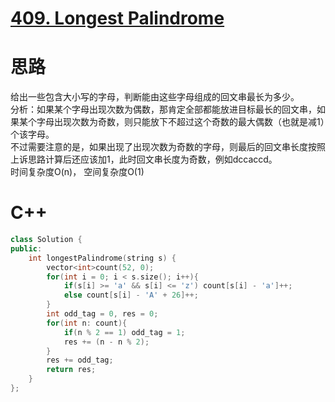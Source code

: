 # [409. Longest Palindrome](https://leetcode.com/problems/longest-palindrome/description/)
# 思路
给出一些包含大小写的字母，判断能由这些字母组成的回文串最长为多少。   
分析：如果某个字母出现次数为偶数，那肯定全部都能放进目标最长的回文串，如果某个字母出现次数为奇数，则只能放下不超过这个奇数的最大偶数（也就是减1）个该字母。   
不过需要注意的是，如果出现了出现次数为奇数的字母，则最后的回文串长度按照上诉思路计算后还应该加1，此时回文串长度为奇数，例如dccaccd。   
时间复杂度O(n)， 空间复杂度O(1)
# C++
```C++
class Solution {
public:
    int longestPalindrome(string s) {
        vector<int>count(52, 0);
        for(int i = 0; i < s.size(); i++){
            if(s[i] >= 'a' && s[i] <= 'z') count[s[i] - 'a']++;
            else count[s[i] - 'A' + 26]++;
        }
        int odd_tag = 0, res = 0;
        for(int n: count){
            if(n % 2 == 1) odd_tag = 1;
            res += (n - n % 2);
        }
        res += odd_tag;
        return res;
    }
};
```
